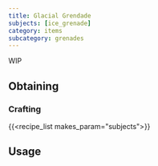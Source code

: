 ```yaml
---
title: Glacial Grendade
subjects: [ice_grenade]
category: items
subcategory: grenades
---
```


WIP

Obtaining
---------

### Crafting
{{<recipe_list makes_param="subjects">}}

Usage
-----
